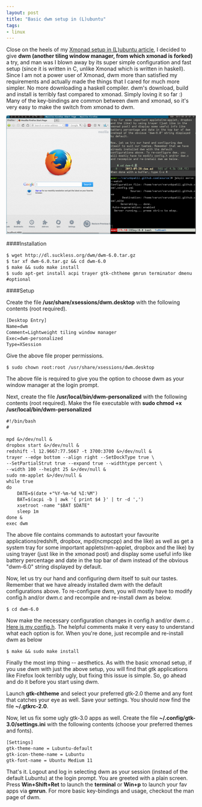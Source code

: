 ```yaml
---
layout: post
title: "Basic dwm setup in (L)ubuntu"
tags:
- linux
---
```


Close on the heels of my [Xmonad setup in (L)ubuntu article](http://varunbpatil.github.io/2013/09/20/xmonad), I decided to give __dwm (another tiling window manager, from which xmonad is forked)__ a try, and man was I blown away by its super simple configuration and fast setup (since it is written in C, unlike Xmonad which is written in haskell). Since I am not a power user of Xmonad, dwm more than satisfied my requirements and actually made the things that I cared for much more simpler. No more downloading a haskell compiler. dwm's download, build and install is terribly fast compared to xmonad. Simply loving it so far :) Many of the key-bindings are common between dwm and xmonad, so it's very easy to make the switch from xmonad to dwm.

<img src="/images/dwm.png" width="750px" />

####Installation

    $ wget http://dl.suckless.org/dwm/dwm-6.0.tar.gz
    $ tar xf dwm-6.0.tar.gz && cd dwm-6.0
    $ make && sudo make install
    $ sudo apt-get install acpi trayer gtk-chtheme gmrun terminator dmenu #optional

####Setup

Create the file __/usr/share/xsessions/dwm.desktop__ with the following contents (root required).

    [Desktop Entry]
    Name=dwm
    Comment=Lightweight tiling window manager
    Exec=dwm-personalized
    Type=XSession

Give the above file proper permissions.

    $ sudo chown root:root /usr/share/xsessions/dwm.desktop

The above file is required to give you the option to choose dwm as your window manager at the login prompt.

Next, create the file __/usr/local/bin/dwm-personalized__ with the following contents (root required). Make the file executable with __sudo chmod +x /usr/local/bin/dwm-personalized__

    #!/bin/bash
    #

    mpd &>/dev/null &
    dropbox start &>/dev/null &
    redshift -l 12.9667:77.5667 -t 3700:3700 &>/dev/null &
    trayer --edge bottom --align right --SetDockType true \
    --SetPartialStrut true --expand true --widthtype percent \
    --width 100 --height 25 &>/dev/null &
    sudo nm-applet &>/dev/null &
    while true
    do
        DATE=$(date +"%Y-%m-%d %I:%M")
        BAT=$(acpi -b | awk '{ print $4 }' | tr -d ',')
        xsetroot -name "$BAT $DATE"
        sleep 1m
    done &
    exec dwm

The above file contains commands to autostart your favourite applications(redshift, dropbox, mpd(ncmpcpp) and the like) as well as get a system tray for some important applets(nm-applet, dropbox and the like) by using trayer (just like in the xmonad post) and display some useful info like battery percentage and date in the top bar of dwm instead of the obvious "dwm-6.0" string displayed by default.

Now, let us try our hand and configuring dwm itself to suit our tastes. Remember that we have already installed dwm with the default configurations above. To re-configure dwm, you will mostly have to modify config.h and/or dwm.c and recompile and re-install dwm as below.

    $ cd dwm-6.0

Now make the necessary configuration changes in config.h and/or dwm.c . [Here is my config.h](http://pastebin.com/Sv3gASyA). The helpful comments make it very easy to understand what each option is for. When you're done, just recompile and re-install dwm as below

    $ make && sudo make install

Finally the most imp thing -- aesthetics. As with the basic xmonad setup, if you use dwm with just the above setup, you will find that gtk applications like Firefox look terribly ugly, but fixing this issue is simple. So, go ahead and do it before you start using dwm.

Launch __gtk-chtheme__ and select your preferred gtk-2.0 theme and any font that catches your eye as well. Save your settings. You should now find the file __~/.gtkrc-2.0__.

Now, let us fix some ugly gtk-3.0 apps as well. Create the file __~/.config/gtk-3.0/settings.ini__ with the following contents (choose your preferred themes and fonts).

    [Settings]
    gtk-theme-name = Lubuntu-default
    gtk-icon-theme-name = Lubuntu
    gtk-font-name = Ubuntu Medium 11

That's it. Logout and log in selecting dwm as your session (instead of the default Lubuntu) at the login prompt. You are greeted with a plain screen. Press __Win+Shift+Ret__ to launch the __terminal__ or __Win+p__ to launch your fav apps via __gmrun__. For more basic key-bindings and usage, checkout the man page of dwm.
